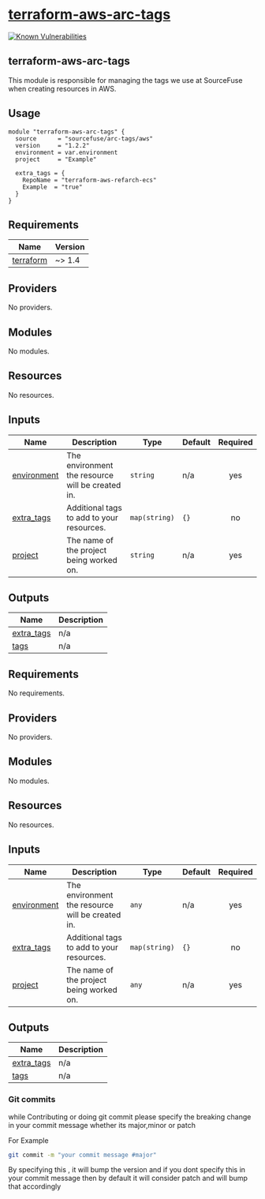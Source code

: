 # [terraform-aws-arc-tags](https://github.com/sourcefuse/terraform-aws-arc-tags)

[![Known Vulnerabilities](https://github.com/sourcefuse/terraform-aws-refarch-tags/actions/workflows/snyk.yaml/badge.svg)](https://github.com/sourcefuse/terraform-aws-refarch-tags/actions/workflows/snyk.yaml)

## terraform-aws-arc-tags

This module is responsible for managing the tags we use at SourceFuse when creating resources in AWS.

## Usage

```hcl
module "terraform-aws-arc-tags" {
  source      = "sourcefuse/arc-tags/aws"
  version     = "1.2.2"
  environment = var.environment
  project     = "Example"

  extra_tags = {
    RepoName = "terraform-aws-refarch-ecs"
    Example  = "true"
  }
}
```

<!-- BEGINNING OF PRE-COMMIT-TERRAFORM DOCS HOOK -->

## Requirements

| Name                                                                     | Version |
| ------------------------------------------------------------------------ | ------- |
| <a name="requirement_terraform"></a> [terraform](#requirement_terraform) | ~> 1.4  |

## Providers

No providers.

## Modules

No modules.

## Resources

No resources.

## Inputs

| Name                                                               | Description                                      | Type          | Default | Required |
| ------------------------------------------------------------------ | ------------------------------------------------ | ------------- | ------- | :------: |
| <a name="input_environment"></a> [environment](#input_environment) | The environment the resource will be created in. | `string`      | n/a     |   yes    |
| <a name="input_extra_tags"></a> [extra_tags](#input_extra_tags)    | Additional tags to add to your resources.        | `map(string)` | `{}`    |    no    |
| <a name="input_project"></a> [project](#input_project)             | The name of the project being worked on.         | `string`      | n/a     |   yes    |

## Outputs

| Name                                                              | Description |
| ----------------------------------------------------------------- | ----------- |
| <a name="output_extra_tags"></a> [extra_tags](#output_extra_tags) | n/a         |
| <a name="output_tags"></a> [tags](#output_tags)                   | n/a         |

<!-- END OF PRE-COMMIT-TERRAFORM DOCS HOOK -->

<!-- BEGIN_TF_DOCS -->

## Requirements

No requirements.

## Providers

No providers.

## Modules

No modules.

## Resources

No resources.

## Inputs

| Name                                                               | Description                                      | Type          | Default | Required |
| ------------------------------------------------------------------ | ------------------------------------------------ | ------------- | ------- | :------: |
| <a name="input_environment"></a> [environment](#input_environment) | The environment the resource will be created in. | `any`         | n/a     |   yes    |
| <a name="input_extra_tags"></a> [extra_tags](#input_extra_tags)    | Additional tags to add to your resources.        | `map(string)` | `{}`    |    no    |
| <a name="input_project"></a> [project](#input_project)             | The name of the project being worked on.         | `any`         | n/a     |   yes    |

## Outputs

| Name                                                              | Description |
| ----------------------------------------------------------------- | ----------- |
| <a name="output_extra_tags"></a> [extra_tags](#output_extra_tags) | n/a         |
| <a name="output_tags"></a> [tags](#output_tags)                   | n/a         |

<!-- END_TF_DOCS -->

### Git commits

while Contributing or doing git commit please specify the breaking change in your commit message whether its major,minor or patch

For Example

```sh
git commit -m "your commit message #major"
```

By specifying this , it will bump the version and if you dont specify this in your commit message then by default it will consider patch and will bump that accordingly
